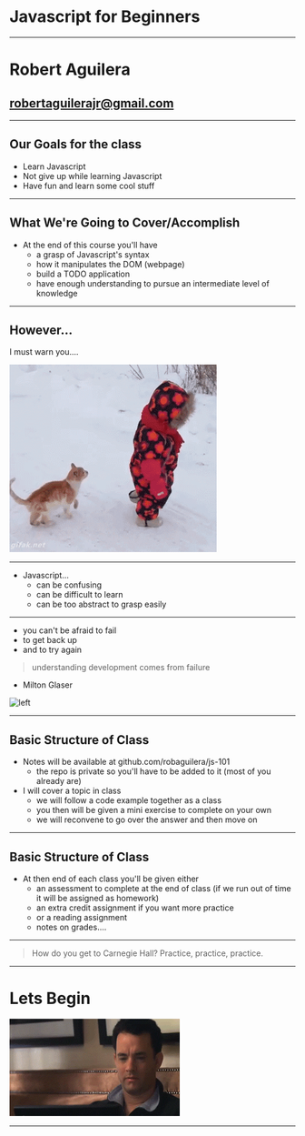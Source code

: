 # Javascript for Beginners

---

# Robert Aguilera
## robertaguilerajr@gmail.com

---

## Our Goals for the class

- Learn Javascript
- Not give up while learning Javascript
- Have fun and learn some cool stuff

---

## What We're Going to Cover/Accomplish

- At the end of this course you'll have
  - a grasp of Javascript's syntax
  - how it manipulates the DOM (webpage)
  - build a TODO application
  - have enough understanding to pursue an intermediate level of knowledge

---

## However...

I must warn you....

![](image/cat.gif)

---

- Javascript...
  - can be confusing
  - can be difficult to learn
  - can be too abstract to grasp easily

---

- you can't be afraid to fail
- to get back up
- and to try again

> understanding development comes from failure
- Milton Glaser

![left](https://www.youtube.com/watch?v=CqkHigmtEEY#t=2m50s)

---

## Basic Structure of Class

- Notes will be available at github.com/robaguilera/js-101
  - the repo is private so you'll have to be added to it (most of you already are)
- I will cover a topic in class
  - we will follow a code example together as a class
  - you then will be given a mini exercise to complete on your own
  - we will reconvene to go over the answer and then move on

---

## Basic Structure of Class

- At then end of each class you'll be given either
  - an assessment to complete at the end of class (if we run out of time it will be assigned as homework)
  - an extra credit assignment if you want more practice
  - or a reading assignment
  - notes on grades....

---

> How do you get to Carnegie Hall?
Practice, practice, practice.

---
# Lets Begin

![](image/tomhanks.gif)

---
